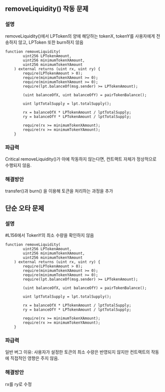 ## removeLiquidity() 작동 문제
### 설명
removeLiquidity()에서 LPToken의 양에 해당하는 tokenX, tokenY를 사용자에게 전송하지 않고, LPToken 또한 burn하지 않음
```
function removeLiquidity(
        uint256 LPTokenAmount,
        uint256 minimumTokenXAmount,
        uint256 minimumTokenYAmount
    ) external returns (uint rx, uint ry) {
        require(LPTokenAmount > 0);
        require(minimumTokenXAmount >= 0);
        require(minimumTokenYAmount >= 0);
        require(lpt.balanceOf(msg.sender) >= LPTokenAmount);

        (uint balanceOfX, uint balanceOfY) = pairTokenBalance();

        uint lptTotalSupply = lpt.totalSupply();

        rx = balanceOfX * LPTokenAmount / lptTotalSupply;
        ry = balanceOfY * LPTokenAmount / lptTotalSupply;

        require(rx >= minimumTokenXAmount);
        require(rx >= minimumTokenYAmount);
    }
```
### 파급력
Critical
removeLiquidity()가 아예 작동하지 않는다면, 컨트랙트 자체가 정상적으로 수행되지 않음.

### 해결방안
transfer()과 burn() 을 이용해 토큰을 처리하는 과정을 추가

## 단순 오타 문제
### 설명
#L156에서 TokenY의 최소 수량을 확인하지 않음
```
function removeLiquidity(
        uint256 LPTokenAmount,
        uint256 minimumTokenXAmount,
        uint256 minimumTokenYAmount
    ) external returns (uint rx, uint ry) {
        require(LPTokenAmount > 0);
        require(minimumTokenXAmount >= 0);
        require(minimumTokenYAmount >= 0);
        require(lpt.balanceOf(msg.sender) >= LPTokenAmount);

        (uint balanceOfX, uint balanceOfY) = pairTokenBalance();

        uint lptTotalSupply = lpt.totalSupply();

        rx = balanceOfX * LPTokenAmount / lptTotalSupply;
        ry = balanceOfY * LPTokenAmount / lptTotalSupply;

        require(rx >= minimumTokenXAmount);
        require(rx >= minimumTokenYAmount);
    }

```
### 파급력
일반 버그
이유: 사용자가 설정한 토큰의 최소 수량은 반영되지 않지만 컨트랙트의 작동에 직접적인 영향은 주지 않음.

### 해결방안
rx를 ry로 수정




